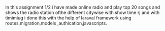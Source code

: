 In this  assignment 1/2 i have made online radio  and play top 20 songs and shows the radio station ofthe different citywise with show time rj and with timimiug i done this with the help of laraval framework using routes,migration,models ,authication,javascripts.
